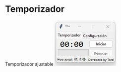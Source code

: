 # Temporizador
Temporizador ajustable
[![Star History Chart](https://github.com/Thoraal/Temporizador/blob/main/Principal.jpg)](https://star-history.com/#Doriandarko/o1-engineer&Date)
